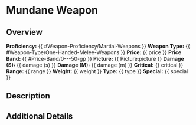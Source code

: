 # Mundane Weapon

## Overview
**Proficiency:** {{ #Weapon-Proficiency/Martial-Weapons }}
**Weapon Type:** {{ #Weapon-Type/One-Handed-Melee-Weapons }}
**Price:** {{ price }}
**Price Band:** {{ #Price-Band/0---50-gp }}
**Picture:** {{ Picture:picture }}
**Damage (S):** {{ damage (s) }}
**Damage (M):** {{ damage (m) }}
**Critical:** {{ critical }}
**Range:** {{ range }}
**Weight:** {{ weight }}
**Type:** {{ type }}
**Special:** {{ special }}


## Description


## Additional Details

